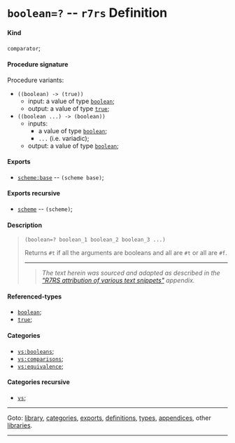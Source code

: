 

<a id='definition__r7rs__boolean_3d_3f'></a>

# `boolean=?` -- `r7rs` Definition


<a id='definition__r7rs__boolean_3d_3f__kind'></a>

#### Kind

`comparator`;


<a id='definition__r7rs__boolean_3d_3f__procedure-signature'></a>

#### Procedure signature

Procedure variants:
 * `((boolean) -> (true))`
   * input: a value of type [`boolean`](../../r7rs/types/boolean.md#type__r7rs__boolean);
   * output: a value of type [`true`](../../r7rs/types/true.md#type__r7rs__true);
 * `((boolean ...) -> (boolean))`
   * inputs:
     * a value of type [`boolean`](../../r7rs/types/boolean.md#type__r7rs__boolean);
     * `...` (i.e. variadic);
   * output: a value of type [`boolean`](../../r7rs/types/boolean.md#type__r7rs__boolean);


<a id='definition__r7rs__boolean_3d_3f__exports'></a>

#### Exports

 * [`scheme:base`](../../r7rs/exports/scheme_3a_base.md#export__r7rs__scheme_3a_base) -- `(scheme base)`;


<a id='definition__r7rs__boolean_3d_3f__exports-recursive'></a>

#### Exports recursive

 * [`scheme`](../../r7rs/exports/scheme.md#export__r7rs__scheme) -- `(scheme)`;


<a id='definition__r7rs__boolean_3d_3f__description'></a>

#### Description

> ````
> (boolean=? boolean_1 boolean_2 boolean_3 ...)
> ````
> 
> 
> Returns `#t` if all the arguments are booleans and all
> are `#t` or all are `#f`.
> 
> 
> ----
> > *The text herein was sourced and adapted as described in the ["R7RS attribution of various text snippets"](../../r7rs/appendices/attribution.md#appendix__r7rs__attribution) appendix.*


<a id='definition__r7rs__boolean_3d_3f__referenced-types'></a>

#### Referenced-types

 * [`boolean`](../../r7rs/types/boolean.md#type__r7rs__boolean);
 * [`true`](../../r7rs/types/true.md#type__r7rs__true);


<a id='definition__r7rs__boolean_3d_3f__categories'></a>

#### Categories

 * [`vs:booleans`](../../r7rs/categories/vs_3a_booleans.md#category__r7rs__vs_3a_booleans);
 * [`vs:comparisons`](../../r7rs/categories/vs_3a_comparisons.md#category__r7rs__vs_3a_comparisons);
 * [`vs:equivalence`](../../r7rs/categories/vs_3a_equivalence.md#category__r7rs__vs_3a_equivalence);


<a id='definition__r7rs__boolean_3d_3f__categories-recursive'></a>

#### Categories recursive

 * [`vs`](../../r7rs/categories/vs.md#category__r7rs__vs);

----

Goto: [library](../../r7rs/_index.md#library__r7rs), [categories](../../r7rs/categories/_index.md#toc__r7rs__categories), [exports](../../r7rs/exports/_index.md#toc__r7rs__exports), [definitions](../../r7rs/definitions/_index.md#toc__r7rs__definitions), [types](../../r7rs/types/_index.md#toc__r7rs__types), [appendices](../../r7rs/appendices/_index.md#toc__r7rs__appendices), other [libraries](../../_libraries.md#toc__libraries).

----

